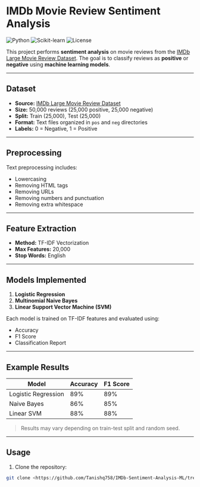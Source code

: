 # IMDb Movie Review Sentiment Analysis

![Python](https://img.shields.io/badge/Python-3.10+-blue)
![Scikit-learn](https://img.shields.io/badge/Scikit--learn-1.2-green)
![License](https://img.shields.io/badge/License-MIT-yellow)

This project performs **sentiment analysis** on movie reviews from the [IMDb Large Movie Review Dataset](https://ai.stanford.edu/~amaas/data/sentiment/). The goal is to classify reviews as **positive** or **negative** using **machine learning models**.

---

## Dataset

- **Source:** [IMDb Large Movie Review Dataset](https://ai.stanford.edu/~amaas/data/sentiment/)
- **Size:** 50,000 reviews (25,000 positive, 25,000 negative)
- **Split:** Train (25,000), Test (25,000)
- **Format:** Text files organized in `pos` and `neg` directories
- **Labels:** 0 = Negative, 1 = Positive

---

## Preprocessing

Text preprocessing includes:

- Lowercasing
- Removing HTML tags
- Removing URLs
- Removing numbers and punctuation
- Removing extra whitespace

---

## Feature Extraction

- **Method:** TF-IDF Vectorization
- **Max Features:** 20,000
- **Stop Words:** English

---

## Models Implemented

1. **Logistic Regression**
2. **Multinomial Naive Bayes**
3. **Linear Support Vector Machine (SVM)**

Each model is trained on TF-IDF features and evaluated using:

- Accuracy
- F1 Score
- Classification Report

---

## Example Results

| Model                 | Accuracy | F1 Score |
|-----------------------|----------|----------|
| Logistic Regression   | 89%      | 89%      |
| Naive Bayes           | 86%      | 85%      |
| Linear SVM            | 88%      | 88%      |

> Results may vary depending on train-test split and random seed.

---

## Usage

1. Clone the repository:
```bash
git clone <https://github.com/Tanishq758/IMDb-Sentiment-Analysis-ML/tree/main>
